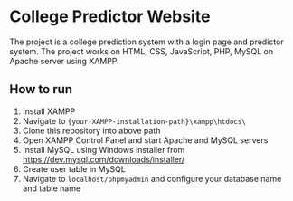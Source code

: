 # College Predictor Website
The project is a college prediction system with a login page and predictor system. The project works on HTML, CSS, JavaScript, PHP, MySQL on Apache server using XAMPP. 
## How to run
1. Install XAMPP 
2. Navigate to `{your-XAMPP-installation-path}\xampp\htdocs\`
3. Clone this repository into above path
4. Open XAMPP Control Panel and start Apache and MySQL servers
5. Install MySQL using Windows installer from https://dev.mysql.com/downloads/installer/
6. Create user table in MySQL
7. Navigate to `localhost/phpmyadmin` and configure your database name and table name
